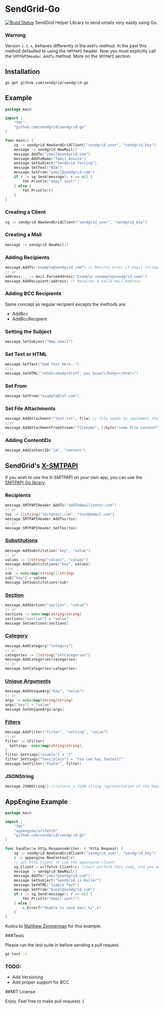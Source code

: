 # SendGrid-Go
[![Build Status](https://travis-ci.org/sendgrid/sendgrid-go.svg?branch=master)](https://travis-ci.org/sendgrid/sendgrid-go)
SendGrid Helper Library to send emails very easily using Go.

### Warning

Version ``1.1.x``, behaves differently in the ``AddTo`` method. In the past this method defaulted to using the ``SMTPAPI`` header. Now you must explicitly call the ``SMTPAPIHeader.AddTo`` method. More on the ``SMTPAPI`` section.

## Installation

```bash
go get github.com/sendgrid/sendgrid-go
```

## Example

```go
package main

import (
	"fmt"
	"github.com/sendgrid/sendgrid-go"
)

func main() {
	sg := sendgrid.NewSendGridClient("sendgrid_user", "sendgrid_key")
	message := sendgrid.NewMail()
	message.AddTo("yamil@sendgrid.com")
	message.AddToName("Yamil Asusta")
	message.SetSubject("SendGrid Testing")
	message.SetText("WIN")
	message.SetFrom("yamil@sendgrid.com")
    if r := sg.Send(message); r == nil {
		fmt.Println("Email sent!")
	} else {
		fmt.Println(r)
	}
}

```

### Creating a Client

```go
sg := sendgrid.NewSendGridClient("sendgrid_user", "sendgrid_key")
```

### Creating a Mail
```go
message := sendgrid.NewMail()
```

### Adding Recipients

```go
message.AddTo("example@sendgrid.com") // Returns error if email string is not valid RFC 5322
// or
address, _ := mail.ParseAddress("Example <example@sendgrid.com>")
message.AddRecipient(address) // Receives a vaild mail.Address
```

### Adding BCC Recipients

Same concept as regular recipient excepts the methods are:

*   AddBcc
*   AddBccRecipient

### Setting the Subject

```go
message.SetSubject("New email")
```

### Set Text or HTML

```go
message.SetText("Add Text Here..")
//or
message.SetHTML("<html><body>Stuff, you know?</body></html>")
```
### Set From

```go
message.SetFrom("example@lol.com")
```
### Set File Attachments

```go
message.AddAttachment("text.txt", file) // file needs to implement the io.Reader interface
//or
message.AddAttachmentFromStream("filename", []byte("some file content"))
```
### Adding ContentIDs

```go
message.AddContentID("id", "content")
```

## SendGrid's  [X-SMTPAPI](http://sendgrid.com/docs/API_Reference/SMTP_API/)

If you wish to use the X-SMTPAPI on your own app, you can use the [SMTPAPI Go library](https://github.com/sendgrid/smtpapi-go).


### Recipients

```go
message.SMTPAPIHeader.AddTo("addTo@mailinator.com")
// or
tos := []string{"test@test.com", "test@email.com"}
message.SMTPAPIHeader.AddTos(tos)
// or
message.SMTPAPIHeader.SetTos(tos)
```

### [Substitutions](http://sendgrid.com/docs/API_Reference/SMTP_API/substitution_tags.html)

```go
message.AddSubstitution("key", "value")
// or
values := []string{"value1", "value2"}
message.AddSubstitutions("key", values)
//or
sub := make(map[string][]string)
sub["key"] = values
message.SetSubstitutions(sub)
```

### [Section](http://sendgrid.com/docs/API_Reference/SMTP_API/section_tags.html)

```go
message.AddSection("section", "value")
// or
sections := make(map[string]string)
sections["section"] = "value"
message.SetSections(sections)
```

### [Category](http://sendgrid.com/docs/Delivery_Metrics/categories.html)

```go
message.AddCategory("category")
// or
categories := []string{"setCategories"}
message.AddCategories(categories)
// or
message.SetCategories(categories)
```

### [Unique Arguments](http://sendgrid.com/docs/API_Reference/SMTP_API/unique_arguments.html)

```go
message.AddUniqueArg("key", "value")
// or
args := make(map[string]string)
args["key"] = "value"
message.SetUniqueArgs(args)
```

### [Filters](http://sendgrid.com/docs/API_Reference/SMTP_API/apps.html)

```go
message.AddFilter("filter", "setting", "value")
// or
filter := &Filter{
  Settings: make(map[string]string),
}
filter.Settings["enable"] = "1"
filter.Settings["text/plain"] = "You can haz footers!"
message.SetFilter("footer", filter)
```

### JSONString

```go
message.JSONString() //returns a JSON string representation of the headers
```

## AppEngine Example

```go
package main

import (
	"fmt"
	"appengine/urlfetch"
	"github.com/sendgrid/sendgrid-go"
)

func handler(w http.ResponseWriter, r *http.Request) {
	sg := sendgrid.NewSendGridClient("sendgrid_user", "sendgrid_key")
	c := appengine.NewContext(r)
	// set http.Client to use the appengine client
	sg.Client = urlfetch.Client(c) //Just perform this swap, and you are good to go.
	message := sendgrid.NewMail()
	message.AddTo("yamil@sendgrid.com")
	message.SetSubject("SendGrid is Baller")
	message.SetHTML("Simple Text")
	message.SetFrom("kunal@sendgrid.com")
	if r := sg.Send(message); r == nil {
		fmt.Println("Email sent!")
	} else {
		c.Errorf("Unable to send mail %v",r)
	}
}

```

Kudos to [Matthew Zimmerman](https://github.com/mzimmerman) for this example.

###Tests

Please run the test suite in before sending a pull request.

```bash
go test -v
```

### TODO:
* Add Versioning
* Add proper support for BCC

##MIT License

Enjoy. Feel free to make pull requests :)
